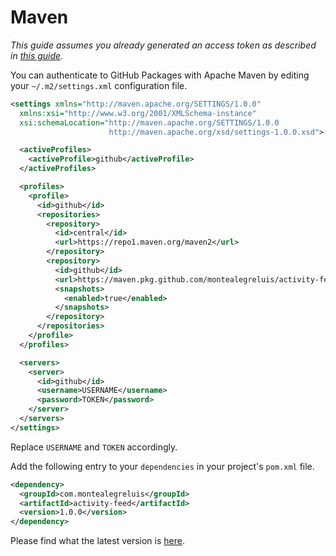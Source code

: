 # Maven

_This guide assumes you already generated an access token as described in [this guide](https://github.com/MontealegreLuis/activity-feed/blob/main/docs/installation/authentication.md)._

You can authenticate to GitHub Packages with Apache Maven by editing your `~/.m2/settings.xml` configuration file.

```xml
<settings xmlns="http://maven.apache.org/SETTINGS/1.0.0"
  xmlns:xsi="http://www.w3.org/2001/XMLSchema-instance"
  xsi:schemaLocation="http://maven.apache.org/SETTINGS/1.0.0
                      http://maven.apache.org/xsd/settings-1.0.0.xsd">

  <activeProfiles>
    <activeProfile>github</activeProfile>
  </activeProfiles>

  <profiles>
    <profile>
      <id>github</id>
      <repositories>
        <repository>
          <id>central</id>
          <url>https://repo1.maven.org/maven2</url>
        </repository>
        <repository>
          <id>github</id>
          <url>https://maven.pkg.github.com/montealegreluis/activity-feed</url>
          <snapshots>
            <enabled>true</enabled>
          </snapshots>
        </repository>
      </repositories>
    </profile>
  </profiles>

  <servers>
    <server>
      <id>github</id>
      <username>USERNAME</username>
      <password>TOKEN</password>
    </server>
  </servers>
</settings>
```

Replace `USERNAME` and `TOKEN` accordingly.

Add the following entry to your `dependencies` in your project's `pom.xml` file.

```xml
<dependency>
  <groupId>com.montealegreluis</groupId>
  <artifactId>activity-feed</artifactId>
  <version>1.0.0</version>
</dependency>
```

Please find what the latest version is [here](https://github.com/MontealegreLuis/activity-feed/packages/1188930).
